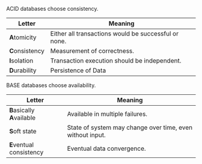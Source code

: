 


ACID databases choose consistency.

| Letter          | Meaning                                              |
| --------------- | ---------------------------------------------------- |
| **A**tomicity   | Either all transactions would be successful or none. |
| **C**onsistency | Measurement of correctness.                          |
| **I**solation   | Transaction execution should be independent.         |
| **D**urability  | Persistence of Data                                  |

BASE databases choose availability.

| Letter                      | Meaning                                                   |
| --------------------------- | --------------------------------------------------------- |
| **B**asically **A**vailable | Available in multiple failures.                           |
| **S**oft state              | State of system may change over time, even without input. |
| **E**ventual consistency    | Eventual data convergence.                                |

